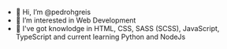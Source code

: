 - 👋 Hi, I’m @pedrohgreis
- 👀 I’m interested in Web Development
- 🌱 I've got knowlodge in HTML, CSS, SASS (SCSS), JavaScript, TypeScript and current learning Python and NodeJs

<!---
pedrohgreis/pedrohgreis is a ✨ special ✨ repository because its `README.md` (this file) appears on your GitHub profile.
You can click the Preview link to take a look at your changes.
--->
